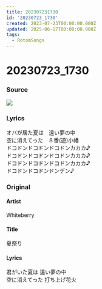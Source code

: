 ```yaml
---
title: 202307231730
id: '20230723_1730'
created: 2023-07-23T00:00:00.000Z
updated: 2025-06-17T00:00:00.000Z
tags:
  - RotomSongs
---
```

# 20230723_1730

### Source

![](https://x.com/Starlystrongest/status/1683031779639447552)

### Lyrics

オバが居た夏は　遠い夢の中  
空に消えてった　８番(遊)小幡  
ドコドンドコドンドコドンカカカ♪  
ドコドンドコドンドコドンカカカ♪  
ドコドンドコドンドコドンカカカ♪  
ドコドンドコドンドンデン♪  

### Original

#### Artist

Whiteberry

#### Title

夏祭り

#### Lyrics

君がいた夏は  遠い夢の中  
空に消えてった  打ち上げ花火  



